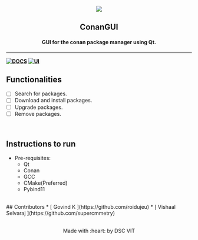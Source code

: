 <p align="center">
	<img src="https://user-images.githubusercontent.com/30529572/72455010-fb38d400-37e7-11ea-9c1e-8cdeb5f5906e.png" />
	<h2 align="center">  ConanGUI  </h2>
	<h4 align="center">  GUI for the conan package manager using Qt.  <h4>
</p>

---
[![DOCS](https://img.shields.io/badge/Documentation-see%20docs-green?style=flat-square&logo=appveyor)](INSERT_LINK_FOR_DOCS_HERE) 
  [![UI ](https://img.shields.io/badge/User%20Interface-Link%20to%20UI-orange?style=flat-square&logo=appveyor)](INSERT_UI_LINK_HERE)


## Functionalities
- [ ]   Search for packages. 
- [ ]   Download and install packages.
- [ ]   Upgrade packages.
- [ ]   Remove packages.

<br>


## Instructions to run

* Pre-requisites:
	-  Qt
	-  Conan
	-  GCC
	-  CMake(Preferred)
	-  Pybind11

<!--```* < directions to install > 
```bash
< insert code >
```

```* < directions to execute >

```bash
< insert code >
```
--!>
<br>

## Contributors

* [ Govind K ](https://github.com/roidujeu)
* [ Vishaal Selvaraj ](https://github.com/supercmmetry)



<br>
<br>

<p align="center">
	Made with :heart: by DSC VIT
</p>

